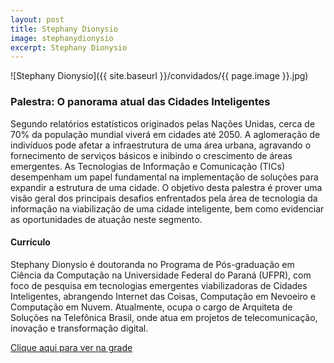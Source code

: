 ```yaml
---
layout: post
title: Stephany Dionysio
image: stephanydionysio
excerpt: Stephany Dionysio
---
```

![Stephany Dionysio]({{ site.baseurl }}/convidados/{{ page.image }}.jpg)


### Palestra: O panorama atual das Cidades Inteligentes

Segundo relatórios estatísticos originados pelas Nações Unidas, cerca de 70% da população mundial viverá em cidades até 2050. A aglomeração de indivíduos pode afetar a infraestrutura de uma área urbana, agravando o fornecimento de serviços básicos e inibindo o crescimento de áreas emergentes. As Tecnologias de Informação e Comunicação (TICs) desempenham um papel fundamental na implementação de soluções para expandir a estrutura de uma cidade. O objetivo desta palestra é prover uma visão geral dos principais desafios enfrentados pela área de tecnologia da informação na viabilização de uma cidade inteligente, bem como evidenciar as oportunidades de atuação neste segmento.

#### Currículo
Stephany Dionysio é doutoranda no Programa de Pós-graduação em Ciência da Computação na Universidade Federal do Paraná (UFPR), com foco de pesquisa em tecnologias emergentes viabilizadoras de Cidades Inteligentes, abrangendo Internet das Coisas, Computação em Nevoeiro e Computação em Nuvem. 
Atualmente, ocupa o cargo de Arquiteta de Soluções na Telefônica Brasil, onde atua em projetos de telecomunicação, inovação e transformação digital.

[Clique aqui para ver na grade](http://sistema.ftsl.org.br/ftsl9/grade/detail.html?pid=185)

